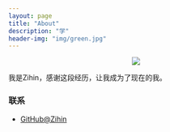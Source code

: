 ```yaml
---
layout: page
title: "About"
description: "学"
header-img: "img/green.jpg"
---
```



<center>
    <p><img src="http://7xlfkx.com1.z0.glb.clouddn.com/white2.jpg" align="center"></p>
</center>

我是Zihin，感谢这段经历，让我成为了现在的我。

### 联系

- [GitHub@Zihin](https://github.com/Zihin)

